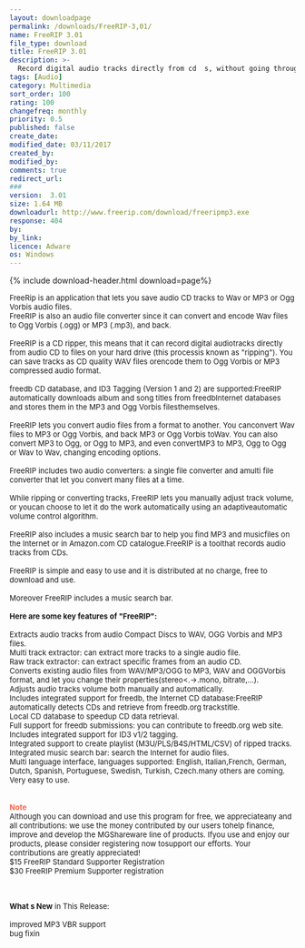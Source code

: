 ```yaml
---
layout: downloadpage
permalink: /downloads/FreeRIP-3,01/
name: FreeRIP 3.01
file_type: download
title: FreeRIP 3.01
description: >-
  Record digital audio tracks directly from cd  s, without going through your sound card
tags: [Audio]
category: Multimedia
sort_order: 100
rating: 100
changefreq: monthly
priority: 0.5
published: false
create_date: 
modified_date: 03/11/2017
created_by: 
modified_by: 
comments: true
redirect_url: 
### 
version:  3.01
size: 1.64 MB
downloadurl: http://www.freerip.com/download/freeripmp3.exe
response: 404
by: 
by_link: 
licence: Adware
os: Windows
---
```


{% include download-header.html download=page%}

<p style="fix-download-text !important">
<p><font size="2"><p>FreeRip is an application that lets you save audio CD tracks to Wav or MP3 or Ogg Vorbis audio files. <br />
FreeRIP is also an audio file converter since it can convert and encode Wav files to Ogg Vorbis (.ogg) or MP3 (.mp3), and back.<br />
<br />
FreeRIP is a CD ripper, this means that it can record digital audiotracks directly from audio CD to files on your hard drive (this processis known as "ripping"). You can save tracks as CD quality WAV files orencode them to Ogg Vorbis or MP3 compressed audio format. <br />
<br />
freedb CD database, and ID3 Tagging (Version 1 and 2) are supported:FreeRIP automatically downloads album and song titles from freedbInternet databases and stores them in the MP3 and Ogg Vorbis filesthemselves. <br />
<br />
FreeRIP lets you convert audio files from a format to another. You canconvert Wav files to MP3 or Ogg Vorbis, and back MP3 or Ogg Vorbis toWav. You can also convert MP3 to Ogg, or Ogg to MP3, and even convertMP3 to MP3, Ogg to Ogg or Wav to Wav, changing encoding options.<br />
<br />
FreeRIP includes two audio converters: a single file converter and amulti file converter that let you convert many files at a time.<br />
<br />
While ripping or converting tracks, FreeRIP lets you manually adjust track volume, or youcan choose to let it do the work automatically using an adaptiveautomatic volume control algorithm.<br />
<br />
FreeRIP also includes a music search bar to help you find MP3 and musicfiles on the Internet or in Amazon.com CD catalogue.FreeRIP is a toolthat records audio tracks from CDs. <br />
<br />
FreeRIP is simple and easy to use and it is distributed at no charge, free to download and use. <br />
<br />
Moreover FreeRIP includes a music search bar. <br />
<br />
<span><strong>Here are some key features of "FreeRIP":</strong></span><br />
<br />
Extracts audio tracks from audio Compact Discs to WAV, OGG Vorbis and MP3 files. <br />
Multi track extractor: can extract more tracks to a single audio file. <br />
Raw track extractor: can extract specific frames from an audio CD. <br />
Converts existing audio files from WAV/MP3/OGG to MP3, WAV and OGGVorbis format, and let you change their properties(stereo&lt;.-&gt;.mono, bitrate,...). <br />
Adjusts audio tracks volume both manually and automatically. <br />
Includes integrated support for freedb, the Internet CD database:FreeRIP automatically detects CDs and retrieve from freedb.org trackstitle. <br />
Local CD database to speedup CD data retrieval. <br />
Full support for freedb submissions: you can contribute to freedb.org web site. <br />
Includes integrated support for ID3 v1/2 tagging. <br />
Integrated support to create playlist (M3U/PLS/B4S/HTML/CSV) of ripped tracks. <br />
Integrated music search bar: search the Internet for audio files. <br />
Multi language interface, languages supported: English, Italian,French, German, Dutch, Spanish, Portuguese, Swedish, Turkish, Czech.many others are coming. <br />
Very easy to use. <br />
<br />
<br />
<font color="#ff6347"><strong>Note</strong></font><br />
Although you can download and use this program for free, we appreciateany and all contributions: we use the money contributed by our users tohelp finance, improve and develop the MGShareware line of products. Ifyou use and enjoy our products, please consider registering now tosupport our efforts. Your contributions are greatly appreciated! <br />
$15 FreeRIP Standard Supporter Registration</a><br />
$30 FreeRIP Premium Supporter registration</a> </p>
<div class="celltext_big"><br />
<br />
<strong>What s New</strong> in This Release:<br />
<br />
improved MP3 VBR support<br />
bug fixin</div></p></p>
